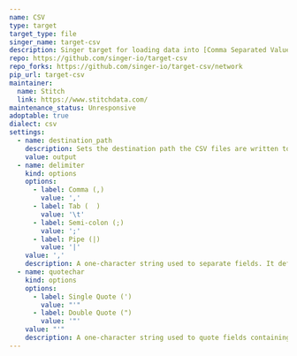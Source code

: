 ```yaml
---
name: CSV
type: target
target_type: file
singer_name: target-csv
description: Singer target for loading data into [Comma Separated Values (CSV)](https://en.wikipedia.org/wiki/Comma-separated_values) files
repo: https://github.com/singer-io/target-csv
repo_forks: https://github.com/singer-io/target-csv/network
pip_url: target-csv
maintainer: 
  name: Stitch
  link: https://www.stitchdata.com/
maintenance_status: Unresponsive
adoptable: true
dialect: csv
settings:
  - name: destination_path
    description: Sets the destination path the CSV files are written to, relative to the project root. The directory needs to exist already, it will not be created automatically. To write CSV files to the project root, set an empty string (`""`).
    value: output
  - name: delimiter
    kind: options
    options:
      - label: Comma (,)
        value: ','
      - label: Tab (  )
        value: '\t'
      - label: Semi-colon (;)
        value: ';'
      - label: Pipe (|)
        value: '|'
    value: ','
    description: A one-character string used to separate fields. It defaults to a comma (,).
  - name: quotechar
    kind: options
    options:
      - label: Single Quote (')
        value: "'"
      - label: Double Quote (")
        value: '"'
    value: "'"
    description: A one-character string used to quote fields containing special characters, such as the delimiter or quotechar, or which contain new-line characters. It defaults to single quote (').
---
```

